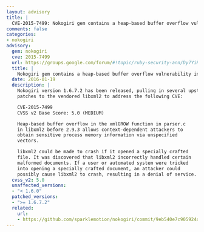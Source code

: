 ```yaml
---
layout: advisory
title: |
  CVE-2015-7499: Nokogiri gem contains a heap-based buffer overflow vulnerability in libxml2
comments: false
categories:
- nokogiri
advisory:
  gem: nokogiri
  cve: 2015-7499
  url: https://groups.google.com/forum/#!topic/ruby-security-ann/Dy7YiKb_pMM
  title: |
    Nokogiri gem contains a heap-based buffer overflow vulnerability in libxml2
  date: 2016-01-19
  description: |
    Nokogiri version 1.6.7.2 has been released, pulling in several upstream
    patches to the vendored libxml2 to address the following CVE:

    CVE-2015-7499
    CVSS v2 Base Score: 5.0 (MEDIUM)

    Heap-based buffer overflow in the xmlGROW function in parser.c
    in libxml2 before 2.9.3 allows context-dependent attackers to
    obtain sensitive process memory information via unspecified
    vectors.

    libxml2 could be made to crash if it opened a specially crafted
    file. It was discovered that libxml2 incorrectly handled certain
    malformed documents. If a user or automated system were tricked
    into opening a specially crafted document, an attacker could
    possibly cause libxml2 to crash, resulting in a denial of service.
  cvss_v2: 5.0
  unaffected_versions:
  - "< 1.6.0"
  patched_versions:
  - ">= 1.6.7.2"
  related:
    url:
    - https://github.com/sparklemotion/nokogiri/commit/9eb540e7c905924a42757bf0a34c2c00707d536c
---
```

